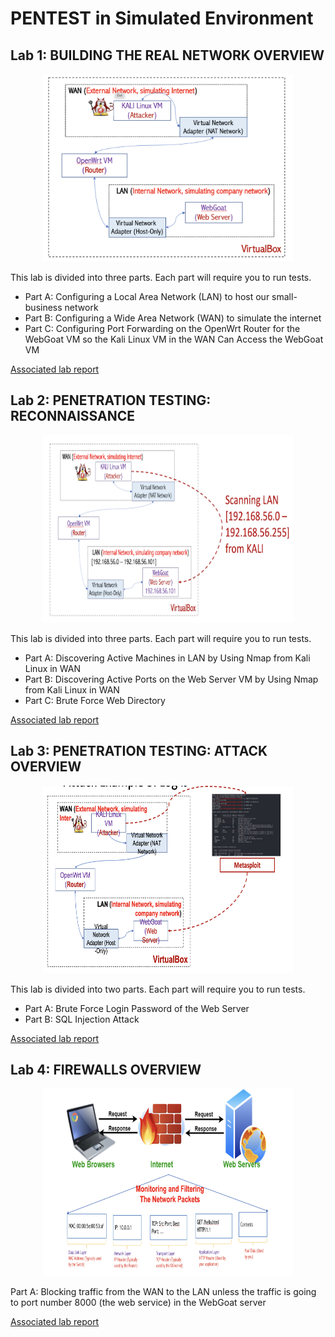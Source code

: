 # PENTEST in Simulated Environment

## Lab 1: BUILDING THE REAL NETWORK OVERVIEW

<p align="center">
  <img src="images/L1.png" alt="Network Topology" width="400" height="300">
</p>

This lab is divided into three parts. Each part will require you to run tests.

- Part A: Configuring a Local Area Network (LAN) to host our small-business network
- Part B: Configuring a Wide Area Network (WAN) to simulate the internet
- Part C: Configuring Port Forwarding on the OpenWrt Router for the WebGoat VM so the Kali Linux VM in the WAN Can Access the WebGoat VM

[Associated lab report](lab[1_13]/Lab1.pdf)

## Lab 2: PENETRATION TESTING: RECONNAISSANCE

<p align="center">
  <img src="images/L2.png" alt="RECONNAISSANCE" width="400" height="300">
</p>

This lab is divided into three parts. Each part will require you to run tests.

- Part A: Discovering Active Machines in LAN by Using Nmap from Kali Linux in WAN
- Part B: Discovering Active Ports on the Web Server VM by Using Nmap from Kali Linux in WAN
- Part C: Brute Force Web Directory

[Associated lab report](lab[1_13]/Lab2.pdf)

## Lab 3: PENETRATION TESTING: ATTACK OVERVIEW

<p align="center">
  <img src="images/L3.png" alt="RECONNAISSANCE" width="400" height="300">
</p>

This lab is divided into two parts. Each part will require you to run tests.

- Part A: Brute Force Login Password of the Web Server
- Part B: SQL Injection Attack

[Associated lab report](lab[1_13]/Lab3.pdf)

## Lab 4: FIREWALLS OVERVIEW

<p align="center">
  <img src="images/L4.png" alt="RECONNAISSANCE" width="400" height="300">
</p>

Part A: Blocking traffic from the WAN to the LAN unless the traffic is going to port number 8000 (the web service) in the WebGoat server

[Associated lab report](lab[1_13]/Lab4.pdf)
